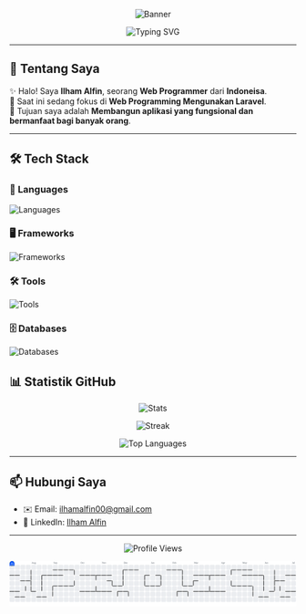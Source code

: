 <!-- Banner atau GIF -->
<p align="center">
  <img src="https://capsule-render.vercel.app/api?type=waving&color=0:4facfe,100:00f2fe&height=200&section=header&text=Halo,%20Saya%20Ilham%20Alfin!&fontSize=40&fontColor=ffffff" alt="Banner" />
</p>

<p align="center">
  <img src="https://readme-typing-svg.herokuapp.com?font=Fira+Code&size=24&pause=1000&color=4facfe&center=true&vCenter=true&width=435&lines=Software+Engineer;Open+Source+Enthusiast;Tech+Content+Creator" alt="Typing SVG" />
</p>

---

## 🙋 Tentang Saya

✨ Halo! Saya **Ilham Alfin**, seorang **Web Programmer** dari **Indoneisa**.  
🚀 Saat ini sedang fokus di **Web Programming Mengunakan Laravel**.  
🎯 Tujuan saya adalah **Membangun aplikasi yang fungsional dan bermanfaat bagi banyak orang**.

---

## 🛠️ Tech Stack

### 🚀 Languages

![Languages](https://skillicons.dev/icons?i=js,ts,html,css,python,java)

### 🖥️ Frameworks

![Frameworks](https://skillicons.dev/icons?i=laravel,bootstrap,react,nodejs,express,nextjs)

### 🛠️ Tools

![Tools](https://skillicons.dev/icons?i=git,github,gitlab,vscode,figma)

### 🗄️ Databases

![Databases](https://skillicons.dev/icons?i=mysql,postgresql)

## 📊 Statistik GitHub

<p align="center">
  <img src="https://github-readme-stats.vercel.app/api?username=Hamfin18&show_icons=true&theme=tokyonight&hide_border=true" alt="Stats" />
</p>
<p align="center">
  <img src="https://github-readme-streak-stats.herokuapp.com/?user=Hamfin18&theme=tokyonight&hide_border=true" alt="Streak" />
</p>
<p align="center">
  <img src="https://github-readme-stats.vercel.app/api/top-langs/?username=Hamfin18&layout=compact&theme=tokyonight&hide_border=true" alt="Top Languages" />
</p>

---

## 📫 Hubungi Saya

- ✉️ Email: [ilhamalfin00@gmail.com](mailto:ilhamalfin00@gmail.com)
- 💼 LinkedIn: [Ilham Alfin](https://www.linkedin.com/in/ilhamalfin/)
<!-- - 🌐 Website: [alamat website kamu](https://website.com) -->

---

<p align="center">
  <img src="https://komarev.com/ghpvc/?username=hamfin18&style=flat-square&color=blue" alt="Profile Views" />
</p>

<picture>
  <source media="(prefers-color-scheme: dark)" srcset="https://raw.githubusercontent.com/Hamfin18/Hamfin18/output/pacman-contribution-graph-dark.svg">
  <source media="(prefers-color-scheme: light)" srcset="https://raw.githubusercontent.com/Hamfin18/Hamfin18/output/pacman-contribution-graph.svg">
  <img alt="pacman contribution graph" src="https://raw.githubusercontent.com/Hamfin18/Hamfin18/output/pacman-contribution-graph.svg">
</picture>
